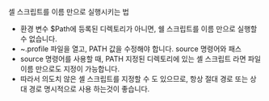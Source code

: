 셀 스크립트를 이름 만으로 실행시키는 법
- 환경 변수 $Path에 등록된 디렉토리가 아니면, 쉘 스크립트를 이름 만으로 실행할 수 없습니다.
- ~.profile 파일을 열고, PATH 값을 수정해야 합니다.
source 명령어와 패스
- source 명령어를 사용할 때, PATH 지정된 디렉토리에 있는 셸 스크립트 라면 파일 이름 만으로도 지정이 가능합니다.
- 따라서 의도치 않은 셸 스크립트를 지정할 수 도 있으므로, 항상 절대 경로 또는 상대 경로 명시적으로 사용 하는것이 좋습니다.
	